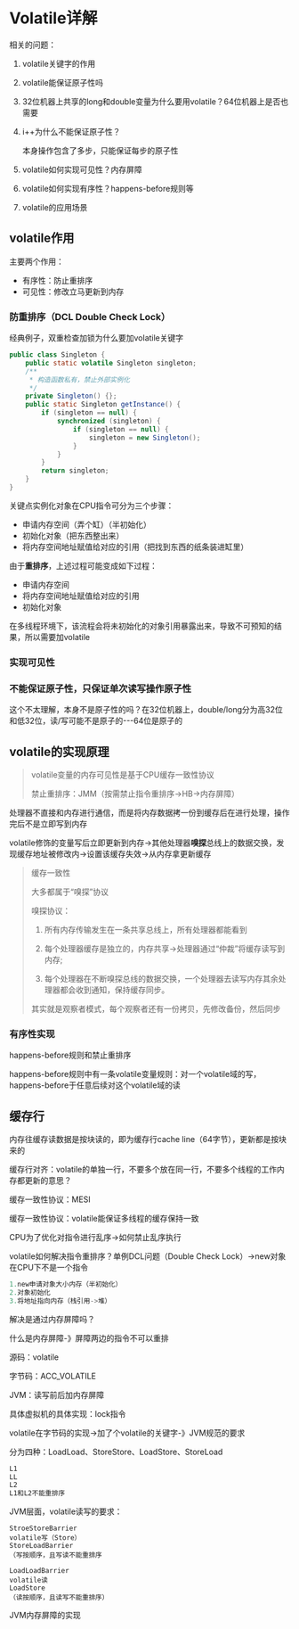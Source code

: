 # Volatile详解

相关的问题：

1. volatile关键字的作用

2. volatile能保证原子性吗

3. 32位机器上共享的long和double变量为什么要用volatile？64位机器上是否也需要

4. i++为什么不能保证原子性？

   本身操作包含了多步，只能保证每步的原子性

5. volatile如何实现可见性？内存屏障

6. volatile如何实现有序性？happens-before规则等

7. volatile的应用场景

## volatile作用

主要两个作用：

- 有序性：防止重排序
- 可见性：修改立马更新到内存

### 防重排序（DCL Double Check Lock）

经典例子，双重检查加锁为什么要加volatile关键字

```java
public class Singleton {
    public static volatile Singleton singleton;
    /**
     * 构造函数私有，禁止外部实例化
     */
    private Singleton() {};
    public static Singleton getInstance() {
        if (singleton == null) {
            synchronized (singleton) {
                if (singleton == null) {
                    singleton = new Singleton();
                }
            }
        }
        return singleton;
    }
}
```

关键点实例化对象在CPU指令可分为三个步骤：

- 申请内存空间（弄个缸）（半初始化）
- 初始化对象（把东西整出来）
- 将内存空间地址赋值给对应的引用（把找到东西的纸条装进缸里）

由于**重排序**，上述过程可能变成如下过程：

- 申请内存空间
- 将内存空间地址赋值给对应的引用
- 初始化对象

在多线程环境下，该流程会将未初始化的对象引用暴露出来，导致不可预知的结果，所以需要加volatile

### 实现可见性

### 不能保证原子性，只保证单次读写操作原子性

这个不太理解，本身不是原子性的吗？在32位机器上，double/long分为高32位和低32位，读/写可能不是原子的---64位是原子的

## volatile的实现原理

> volatile变量的内存可见性是基于CPU缓存一致性协议
>
> 禁止重排序：JMM（按需禁止指令重排序->HB->内存屏障）

处理器不直接和内存进行通信，而是将内存数据拷一份到缓存后在进行处理，操作完后不是立即写到内存

volatile修饰的变量写后立即更新到内存->其他处理器**嗅探**总线上的数据交换，发现缓存地址被修改内->设置该缓存失效->从内存拿更新缓存

> 缓存一致性
>
> 大多都属于“嗅探”协议
>
> 嗅探协议：
>
> 1. 所有内存传输发生在一条共享总线上，所有处理器都能看到
>
> 2. 每个处理器缓存是独立的，内存共享->处理器通过“仲裁”将缓存读写到内存;
>
> 3. 每个处理器在不断嗅探总线的数据交换，一个处理器去读写内存其余处理器都会收到通知，保持缓存同步。
>
> 其实就是观察者模式，每个观察者还有一份拷贝，先修改备份，然后同步   
>

### 有序性实现

happens-before规则和禁止重排序

happens-before规则中有一条volatile变量规则：对一个volatile域的写，happens-before于任意后续对这个volatile域的读

## 缓存行

内存往缓存读数据是按块读的，即为缓存行cache line（64字节），更新都是按块来的

缓存行对齐：volatile的单独一行，不要多个放在同一行，不要多个线程的工作内存都更新的意思？

缓存一致性协议：MESI

缓存一致性协议：volatile能保证多线程的缓存保持一致

CPU为了优化对指令进行乱序->如何禁止乱序执行

volatile如何解决指令重排序？单例DCL问题（Double Check Lock）->new对象在CPU下不是一个指令

```java
1.new申请对象大小内存（半初始化）
2.对象初始化
3.将地址指向内存（栈引用->堆）    
```

解决是通过内存屏障吗？

什么是内存屏障-》屏障两边的指令不可以重排

源码：volatile

字节码：ACC_VOLATILE

JVM：读写前后加内存屏障

具体虚拟机的具体实现：lock指令

volatile在字节码的实现->加了个volatile的关键字-》JVM规范的要求

分为四种：LoadLoad、StoreStore、LoadStore、StoreLoad

```java
L1
LL
L2
L1和L2不能重排序    
```

JVM层面，volatile读写的要求：

```
StroeStoreBarrier
volatile写（Store）
StoreLoadBarrier
（写按顺序，且写读不能重排序

LoadLoadBarrier
volatile读
LoadStore
（读按顺序，且读写不能重排序）
```

JVM内存屏障的实现

